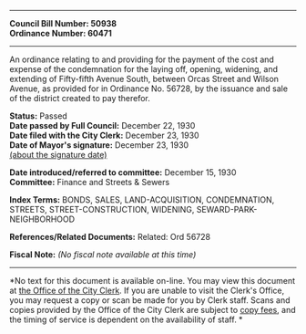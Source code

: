 * * * * *  
  
**Council Bill Number: [](#h0)[](#h2)50938**   
**Ordinance Number: 60471**  
  
* * * * *  
  
An ordinance relating to and providing for the payment of the cost and expense of the condemnation for the laying off, opening, widening, and extending of Fifty-fifth Avenue South, between Orcas Street and Wilson Avenue, as provided for in Ordinance No. 56728, by the issuance and sale of the district created to pay therefor.  
  
**Status:** Passed   
**Date passed by Full Council:** December 22, 1930   
**Date filed with the City Clerk:** December 23, 1930   
**Date of Mayor's signature:** December 23, 1930   
[(about the signature date)](/~public/approvaldate.htm)   
  
  
**Date introduced/referred to committee:** December 15, 1930   
**Committee:** Finance and Streets & Sewers   
  
**Index Terms:** BONDS, SALES, LAND-ACQUISITION, CONDEMNATION, STREETS, STREET-CONSTRUCTION, WIDENING, SEWARD-PARK-NEIGHBORHOOD  
  
**References/Related Documents:** Related: Ord 56728  
  
**Fiscal Note:** *(No fiscal note available at this time)*  
  
* * * * *  
  
*No text for this document is available on-line. You may view this document at [the Office of the City Clerk](http://www.seattle.gov/leg/clerk/contactUs.htm). If you are unable to visit the Clerk's Office, you may request a copy or scan be made for you by Clerk staff. Scans and copies provided by the Office of the City Clerk are subject to [copy fees](http://clerk.seattle.gov/~public/clerkfees.htm), and the timing of service is dependent on the availability of staff. *  
  
  
